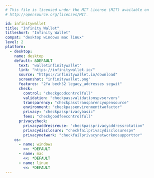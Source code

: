 ```yaml
---
# This file is licensed under the MIT License (MIT) available on
# http://opensource.org/licenses/MIT.

id: infinitywallet
title: "Infinity Wallet"
titleshort: "Infinity Wallet"
compat: "desktop windows mac linux"
level: 2
platform:
  - desktop:
    name: desktop
    default: &DEFAULT
      text: "walletinfinitywallet"
      link: "https://infinitywallet.io/"
      source: "https://infinitywallet.io/download"
      screenshot: "infinitywallet.png"
      features: "2fa bech32 legacy_addresses segwit"
      check:
        control: "checkgoodcontrolfull"
        validation: "checkpassvalidationspvservers"
        transparency: "checkpasstransparencyopensource"
        environment: "checkpassenvironmenttwofactor"
        privacy: "checkpassprivacybasic"
        fees: "checkgoodfeecontrolfull"
      privacycheck:
        privacyaddressreuse: "checkpassprivacyaddressrotation"
        privacydisclosure: "checkfailprivacydisclosurespv"
        privacynetwork: "checkfailprivacynetworknosupporttor"
    os:
      - name: windows
        <<: *DEFAULT
      - name: mac
        <<: *DEFAULT
      - name: linux
        <<: *DEFAULT
---
```

